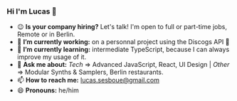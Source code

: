 ### Hi I'm Lucas 👋

- 😉 **Is your company hiring?** Let's talk! I'm open to full or part-time jobs, Remote or in Berlin.
- 🔭 **I’m currently working:** on a personnal project using the Discogs API 🤫
- 🌱 **I’m currently learning:** intermediate TypeScript, because I can always improve my usage of it.
- 💬 **Ask me about:** _Tech_ => Advanced JavaScript, React, UI Design | _Other_ => Modular Synths & Samplers, Berlin restaurants.
- 📫 **How to reach me:** lucas.sesboue@gmail.com
- 😄 **Pronouns:** he/him
